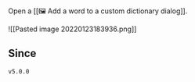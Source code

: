 Open a [[🖼️ Add a word to a custom dictionary dialog]].

![[Pasted image 20220123183936.png]]

## Since

`v5.0.0`